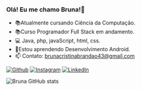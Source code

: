 ### Olá! Eu me chamo Bruna!👋

- 📚Atualmente cursando Ciência da Computação.
- 📚Curso Programador Full Stack em andamento.
- 💻 Java, php, javaScript, html, css.
- 📱Estou aprendendo Desenvolvimento Android.
- 📫 Contato: brunacristinabrandao43@gmail.com

[![Github](https://img.shields.io/badge/GitHub-100000?style=for-the-badge&logo=github&logoColor=white)](https://github.com/bruna-crist)
[![Instagram](https://img.shields.io/badge/Instagram-E4405F?style=for-the-badge&logo=instagram&logoColor=white)](https://instagram.com/bruna.bc__)
[![LinkedIn](https://img.shields.io/badge/LinkedIn-0077B5?style=for-the-badge&logo=linkedin&logoColor=white)](https://www.linkedin.com/in/bruna-cristina-brand%C3%A3o-e-silva-a98101266/)


![Bruna GitHub stats](https://github-readme-stats.vercel.app/api?username=bruna-crist&show_icons=true&theme=dracula&count_private=true)

